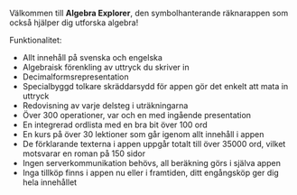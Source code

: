 Välkommen till **Algebra Explorer**, den symbolhanterande räknarappen som också hjälper dig utforska algebra!

Funktionalitet:

*    Allt innehåll på svenska och engelska
*    Algebraisk förenkling av uttryck du skriver in
*    Decimalformsrepresentation
*    Specialbyggd tolkare skräddarsydd för appen gör det enkelt att mata in uttryck
*    Redovisning av varje delsteg i uträkningarna
*    Över 300 operationer, var och en med ingående presentation
*    En integrerad ordlista med en bra bit över 100 ord
*    En kurs på över 30 lektioner som går igenom allt innehåll i appen
*    De förklarande texterna i appen uppgår totalt till över 35000 ord, vilket motsvarar en roman på 150 sidor
*    Ingen serverkommunikation behövs, all beräkning görs i själva appen
*    Inga tillköp finns i appen nu eller i framtiden, ditt engångsköp ger dig hela innehållet

